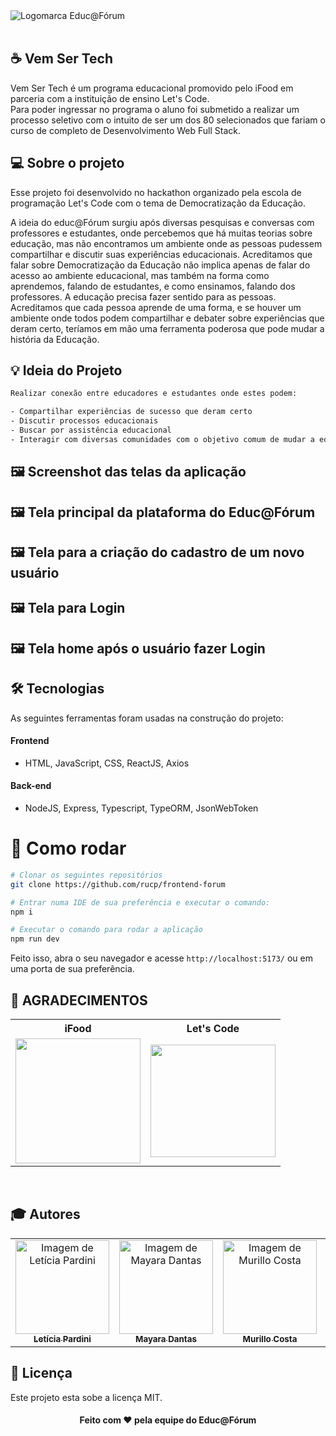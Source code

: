 <img src="https://user-images.githubusercontent.com/88854028/181830836-4c8b4a67-4b8e-400e-8464-f833603b33f5.png" alt="Logomarca Educ@Fórum"> 
 <br>
 <br>
 
 ## :coffee: Vem Ser Tech

Vem Ser Tech é um programa educacional promovido pelo iFood em parceria com a instituição de ensino Let's Code. <br>
Para poder ingressar no programa o aluno foi submetido a realizar um processo seletivo com o intuito de ser um dos 80 selecionados que fariam o curso de completo de Desenvolvimento Web Full Stack.
<br>

## 💻 Sobre o projeto

Esse projeto foi desenvolvido no hackathon organizado pela escola de programação Let's Code com o tema de Democratização da Educação.

A ideia do educ@Fórum surgiu após diversas pesquisas e conversas com professores e estudantes, onde percebemos que há muitas teorias sobre educação, mas não encontramos um ambiente onde as pessoas pudessem compartilhar e discutir suas experiências educacionais. Acreditamos que falar sobre Democratização da Educação não implica apenas de falar do acesso ao ambiente educacional, mas também na forma como aprendemos, falando de estudantes, e como ensinamos, falando dos professores. A educação precisa fazer sentido para as pessoas. Acreditamos que cada pessoa aprende de uma forma, e se houver um ambiente onde todos podem compartilhar e debater sobre experiências que deram certo, teríamos em mão uma ferramenta poderosa que pode mudar a história da Educação.

## :bulb: Ideia do Projeto

```bash
Realizar conexão entre educadores e estudantes onde estes podem:

- Compartilhar experiências de sucesso que deram certo
- Discutir processos educacionais
- Buscar por assistência educacional
- Interagir com diversas comunidades com o objetivo comum de mudar a educação

```

## 🖼 Screenshot das telas da aplicação 

## 🖼 Tela principal da plataforma do Educ@Fórum

## 🖼 Tela para a criação do cadastro de um novo usuário

## 🖼 Tela para Login

## 🖼 Tela home após o usuário fazer Login


## 🛠 Tecnologias

As seguintes ferramentas foram usadas na construção do projeto:

#### **Frontend** 
- HTML, JavaScript, CSS, ReactJS, Axios

#### **Back-end**
- NodeJS, Express, Typescript, TypeORM, JsonWebToken

# 👷 Como rodar

```bash
# Clonar os seguintes repositórios
git clone https://github.com/rucp/frontend-forum

# Entrar numa IDE de sua preferência e executar o comando:
npm i

# Executar o comando para rodar a aplicação
npm run dev

```

Feito isso, abra o seu navegador e acesse `http://localhost:5173/`
ou em uma porta de sua preferência.

## **:star2: AGRADECIMENTOS**

<div align=center>

<table style="width:100%">

  <tr align=center>
    <th><strong>iFood</strong></th>
    <th><strong>Let's Code</strong></th>
  </tr>

  <tr align=center>
    <td>
      <a href="https://www.ifood.com.br/">
        <img width="200" src="https://user-images.githubusercontent.com/88854028/181824466-78fc7b6b-2d7e-4dc7-abbd-9375b86cf6dc.png">
      </a>
    </td>
    <td>
      <a href="https://letscode.com.br/">
        <img width="200" height="180" src="https://user-images.githubusercontent.com/88854028/181824283-7e50d255-d0a6-406e-90cd-53e0edbadffc.png">
      </a>
    </td>

  </tr>

</table>

</div>

<br>

## :mortar_board: Autores

<table>
    <tr>
        <td align="center">
            <a href="https://github.com/leticiapardini">
                <img src="https://avatars.githubusercontent.com/u/97961576?v=4.png" width="150px;" alt="Imagem de Letícia Pardini" />
                <br />
                <sub><b>Letícia Pardini</b></sub>
            </a>
        </td>
        <td align="center">
            <a href="https://github.com/dantasmayara">
                <img src="https://avatars.githubusercontent.com/u/98061188?v=4.png" width="150px;" alt="Imagem de Mayara Dantas" />
                <br />
                <sub><b>Mayara Dantas</b></sub>
            </a>
        </td>
        <td align="center">
            <a href="https://github.com/murillocosta">
                <img src="https://user-images.githubusercontent.com/88854028/181826534-29e886c2-b979-4c1e-8665-9289402a3d53.png" width="150px;" alt="Imagem de Murillo Costa" />
                <br />
                <sub><b>Murillo Costa</b></sub>
            </a>
        </td>
        <td align="center">
            <a href="https://github.com/rucp">
                <img src="https://user-images.githubusercontent.com/88854028/181827695-fb97acc8-6a8a-402b-b166-d4eccc14c106.png" width="150px;" alt="Imagem Ruan Paulo" />
                <br />
                <sub><b>Ruan Paulo</b></sub>
            </a>
        </td>
        <td align="center">
            <a href="https://github.com/SuellendaVinci">
                <img src="https://avatars.githubusercontent.com/u/73572394?v=4.png" width="150px;" alt="Imagem Suellen Camargo" />
                <br />
                <sub><b>Suellen Camargo</b></sub>
            </a>
        </td>
    </tr>
</table>

## 📝 Licença

Este projeto esta sobe a licença MIT.

<h4 align=center>Feito com ❤️ pela equipe do Educ@Fórum</h4>

